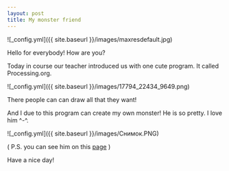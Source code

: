 ```yaml
---
layout: post
title: My monster friend
---
```

![_config.yml]({{ site.baseurl }}/images/maxresdefault.jpg)

Hello for everybody! How are you?

Today in course our teacher introduced us with one cute program. It called Processing.org. 

![_config.yml]({{ site.baseurl }}/images/17794_22434_9649.png)

There people can can draw all that they want!

And I due to this program can create my own monster! He is so pretty. I love him ^-^.

![_config.yml]({{ site.baseurl }}/images/Снимок.PNG)

( P.S. you can see him on this [page](https://eleukina.github.io/monster) )

Have a nice day!
